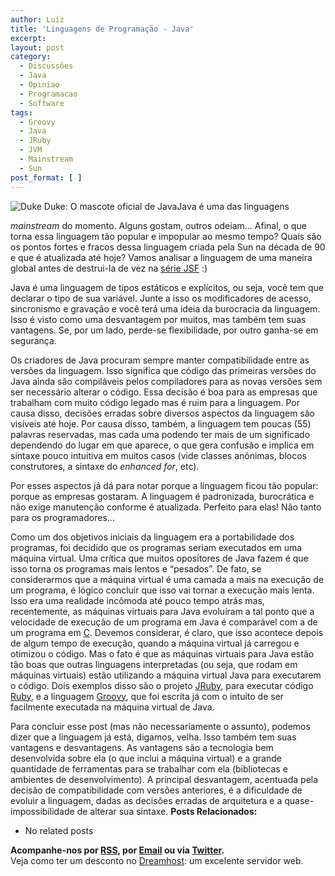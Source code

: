 ```yaml
---
author: Luiz
title: 'Linguagens de Programação - Java'
excerpt:
layout: post
category:
  - Discussões
  - Java
  - Opiniao
  - Programacao
  - Software
tags:
  - Groovy
  - Java
  - JRuby
  - JVM
  - Mainstream
  - Sun
post_format: [ ]
---
```

![Duke][1]
Duke: O mascote oficial de JavaJava é uma das linguagens 

*mainstream* do momento. Alguns gostam, outros odeiam… Afinal, o que torna essa linguagem tão popular e impopular ao mesmo tempo? Quais são os pontos fortes e fracos dessa linguagem criada pela Sun na década de 90 e que é atualizada até hoje? Vamos analisar a linguagem de uma maneira global antes de destrui-la de vez na [série JSF][2] :)

Java é uma linguagem de tipos estáticos e explícitos, ou seja, você tem que declarar o tipo de sua variável. Junte a isso os modificadores de acesso, sincronismo e gravação e você terá uma ideia da burocracia da linguagem. Isso é visto como uma desvantagem por muitos, mas também tem suas vantagens. Se, por um lado, perde-se flexibilidade, por outro ganha-se em segurança.

Os criadores de Java procuram sempre manter compatibilidade entre as versões da linguagem. Isso significa que código das primeiras versões do Java ainda são compiláveis pelos compiladores para as novas versões sem ser necessário alterar o código. Essa decisão é boa para as empresas que trabalham com muito código legado mas é ruim para a linguagem. Por causa disso, decisões erradas sobre diversos aspectos da linguagem são visíveis até hoje. Por causa disso, também, a linguagem tem poucas (55) palavras reservadas, mas cada uma podendo ter mais de um significado dependendo do lugar em que aparece, o que gera confusão e implica em sintaxe pouco intuitiva em muitos casos (vide classes anônimas, blocos construtores, a sintaxe do *enhanced for*, etc).

Por esses aspectos já dá para notar porque a linguagem ficou tão popular: porque as empresas gostaram. A linguagem é padronizada, burocrática e não exige manutenção conforme é atualizada. Perfeito para elas! Não tanto para os programadores…

Como um dos objetivos iniciais da linguagem era a portabilidade dos programas, foi decidido que os programas seriam executados em uma máquina virtual. Uma crítica que muitos opositores de Java fazem é que isso torna os programas mais lentos e “pesados”. De fato, se considerarmos que a máquina virtual é uma camada a mais na execução de um programa, é lógico concluir que isso vai tornar a execução mais lenta. Isso era uma realidade incômoda até pouco tempo atrás mas, recentemente, as máquinas virtuais para Java evoluíram a tal ponto que a velocidade de execução de um programa em Java é comparável com a de um programa em [C][3]. Devemos considerar, é claro, que isso acontece depois de algum tempo de execução, quando a máquina virtual já carregou e otimizou o código. Mas o fato é que as máquinas virtuais para Java estão tão boas que outras linguagens interpretadas (ou seja, que rodam em máquinas virtuais) estão utilizando a máquina virtual Java para executarem o código. Dois exemplos disso são o projeto [JRuby][4], para executar código [Ruby][5], e a linguagem [Groovy][6], que foi escrita já com o intuito de ser facilmente executada na máquina virtual de Java.

Para concluir esse post (mas não necessariamente o assunto), podemos dizer que a linguagem já está, digamos, velha. Isso também tem suas vantagens e desvantagens. As vantagens são a tecnologia bem desenvolvida sobre ela (o que inclui a máquina virtual) e a grande quantidade de ferramentas para se trabalhar com ela (bibliotecas e ambientes de desenvolvimento). A principal desvantagem, acentuada pela decisão de compatibilidade com versões anteriores, é a dificuldade de evoluir a linguagem, dadas as decisões erradas de arquitetura e a quase-impossibilidade de alterar sua sintaxe. 
**Posts Relacionados:** 
*   No related posts









**Acompanhe-nos por [ RSS][8], por [Email][9] ou via [Twitter][10].**  
Veja como ter um desconto no [Dreamhost][11]: um excelente servidor web.

 [1]: http://vidageek.net/wp-content/uploads/2009/03/duke_java.gif "Duke"
 [2]: http://vidageek.net/2009/04/10/jsf-javas-sinal-of-failure/
 [3]: http://vidageek.net/2008/12/15/linguagens-de-programacao-c-2/
 [4]: http://jruby.codehaus.org/
 [5]: http://vidageek.net/2008/11/24/deffective-by-design/
 [6]: http://groovy.codehaus.org/
 [7]: https://twitter.com/share
 [8]: http://feeds.feedburner.com/VidaGeek
 [9]: http://feedburner.google.com/fb/a/mailverify?uri=VidaGeek&loc=pt_BR
 [10]: http://twitter.com/blogvidageek
 [11]: http://vidageek.net/dreamhost/
